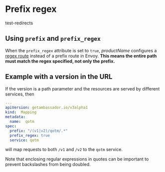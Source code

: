 # Prefix regex

test-redirects

## Using `prefix` and `prefix_regex`

When the `prefix_regex` attribute is set to `true`, $productName$ configures a [regex route](https://www.envoyproxy.io/docs/envoy/v1.5.0/api-v1/route_config/route#route) instead of a prefix route in Envoy. **This means the entire path must match the regex specified, not only the prefix.**

## Example with a version in the URL

If the version is a path parameter and the resources are served by different services, then

```yaml
---
apiVersion: getambassador.io/v3alpha1
kind:  Mapping
metadata:
  name:  qotm
spec:
  prefix: "/(v1|v2)/qotm/.*"
  prefix_regex: true
  service: qotm
```

will map requests to both `/v1` and `/v2` to the `qotm` service.

Note that enclosing regular expressions in quotes can be important to prevent backslashes from being doubled.
